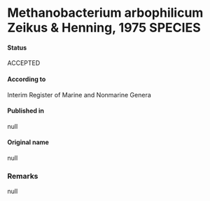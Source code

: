 # Methanobacterium arbophilicum Zeikus & Henning, 1975 SPECIES

#### Status
ACCEPTED

#### According to
Interim Register of Marine and Nonmarine Genera

#### Published in
null

#### Original name
null

### Remarks
null